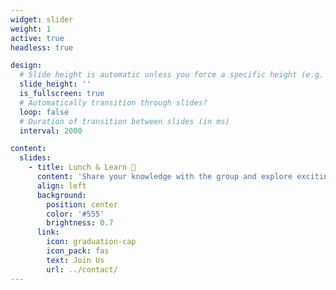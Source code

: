 ```yaml
---
widget: slider
weight: 1
active: true
headless: true

design:
  # Slide height is automatic unless you force a specific height (e.g. '400px')
  slide_height: ''
  is_fullscreen: true
  # Automatically transition through slides?
  loop: false
  # Duration of transition between slides (in ms)
  interval: 2000

content:
  slides:
    - title: Lunch & Learn 🍕
      content: 'Share your knowledge with the group and explore exciting new topics together!'
      align: left
      background:
        position: center
        color: '#555'
        brightness: 0.7
      link:
        icon: graduation-cap
        icon_pack: fas
        text: Join Us
        url: ../contact/
---
```

